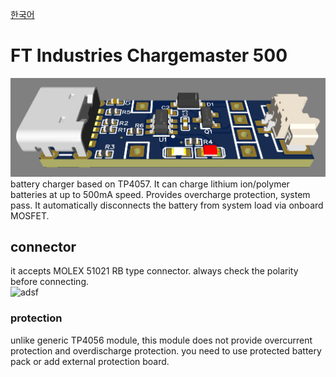 [한국어](https://github.com/FTIndustries/chargemaster-500/blob/main/readme-ko.md)
# FT Industries Chargemaster 500
![preview](https://github.com/FTIndustries/chargemaster-500/blob/main/3dpreview.png?raw=true)\
battery charger based on TP4057. It can charge lithium ion/polymer batteries at up to 500mA speed. Provides overcharge protection, system pass. It automatically disconnects the battery from system load via onboard MOSFET.
## connector
it accepts MOLEX 51021 RB type connector. always check the polarity before connecting.\
![adsf](https://github.com/FTIndustries/chargemaster-500/assets/47267045/8cbb29fd-9ee4-4e2c-87f2-7d67e7da962e)
### protection
unlike generic TP4056 module, this module does not provide overcurrent protection and overdischarge protection. you need to use protected battery pack or add external protection board.